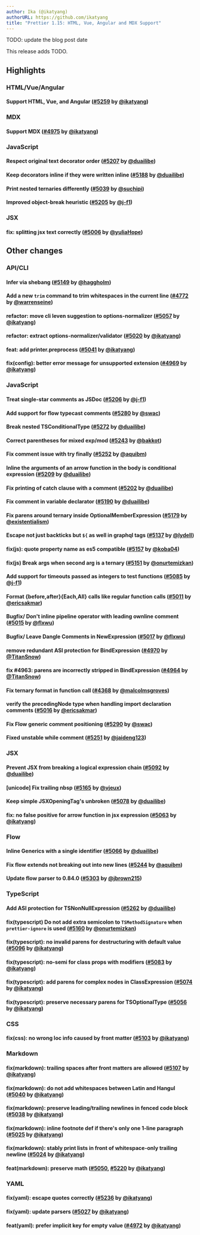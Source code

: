 ```yaml
---
author: Ika (@ikatyang)
authorURL: https://github.com/ikatyang
title: "Prettier 1.15: HTML, Vue, Angular and MDX Support"
---
```


TODO: update the blog post date

This release adds TODO.

<!--truncate-->

## Highlights
### HTML/Vue/Angular
#### Support HTML, Vue, and Angular ([#5259] by [@ikatyang])
<!--
- mention the previous hard working (@evilebottnawi and @azz)
- mention `--html-whitespace-sensitivity` (also link to options.md)
  - magic comments
- mention difference between html/vue/angular parser
  - custom elements can be self-closed in `vue` but not `html` and `angular`
  - automatic parser inference (`.component.html` for angular)
  - vue-specific syntax
  - angular-specific syntax
- mention html`input` and /* HTML */ `input`
- mention angular inline template
-->
### MDX
#### Support MDX ([#4975] by [@ikatyang])
### JavaScript
#### Respect original text decorator order ([#5207] by [@duailibe])
#### Keep decorators inline if they were written inline ([#5188] by [@duailibe])
#### Print nested ternaries differently ([#5039] by [@suchipi])
#### Improved object-break heuristic ([#5205] by [@j-f1])
### JSX
#### fix: splitting jsx text correctly ([#5006] by [@yuliaHope])

## Other changes
### API/CLI
#### Infer via shebang ([#5149] by [@haggholm])
#### Add a new `trim` command to trim whitespaces in the current line ([#4772] by [@warrenseine])
#### refactor: move cli leven suggestion to options-normalizer ([#5057] by [@ikatyang])
#### refactor: extract options-normalizer/validator ([#5020] by [@ikatyang])
#### feat: add printer.preprocess ([#5041] by [@ikatyang])
#### fix(config): better error message for unsupported extension ([#4969] by [@ikatyang])
### JavaScript
#### Treat single-star comments as JSDoc ([#5206] by [@j-f1])
#### Add support for flow typecast comments ([#5280] by [@swac])
#### Break nested TSConditionalType ([#5272] by [@duailibe])
#### Correct parentheses for mixed exp/mod ([#5243] by [@bakkot])
#### Fix comment issue with try finally ([#5252] by [@aquibm])
#### Inline the arguments of an arrow function in the body is conditional expression ([#5209] by [@duailibe])
#### Fix printing of catch clause with a comment ([#5202] by [@duailibe])
#### Fix comment in variable declarator ([#5190] by [@duailibe])
#### Fix parens around ternary inside OptionalMemberExpression ([#5179] by [@existentialism])
#### Escape not just backticks but `${` as well in graphql tags ([#5137] by [@lydell])
#### fix(js): quote property name as es5 compatible ([#5157] by [@koba04])
#### fix(js) Break args when second arg is a ternary ([#5151] by [@onurtemizkan])
#### Add support for timeouts passed as integers to test functions ([#5085] by [@j-f1])
#### Format {before,after}{Each,All} calls like regular function calls ([#5011] by [@ericsakmar])
#### Bugfix/ Don't inline pipeline operator with leading ownline comment ([#5015] by [@flxwu])
#### Bugfix/ Leave Dangle Comments in NewExpression ([#5017] by [@flxwu])
#### remove redundant ASI protection for BindExpression ([#4970] by [@TitanSnow])
#### fix #4963: parens are incorrectly stripped in BindExpression ([#4964] by [@TitanSnow])
#### Fix ternary format in function call ([#4368] by [@malcolmsgroves])
#### verify the precedingNode type when handling import declaration comments ([#5016] by [@ericsakmar])
#### Fix Flow generic comment positioning ([#5290] by [@swac])
#### Fixed unstable while comment ([#5251] by [@jaideng123])
### JSX
#### Prevent JSX from breaking a logical expression chain ([#5092] by [@duailibe])
#### [unicode] Fix trailing nbsp ([#5165] by [@vjeux])
#### Keep simple JSXOpeningTag's unbroken ([#5078] by [@duailibe])
#### fix: no false positive for arrow function in jsx expression ([#5063] by [@ikatyang])
### Flow
#### Inline Generics with a single identifier ([#5066] by [@duailibe])
#### Fix flow extends not breaking out into new lines ([#5244] by [@aquibm])
#### Update flow parser to 0.84.0 ([#5303] by [@jbrown215])
### TypeScript
#### Add ASI protection for TSNonNullExpression ([#5262] by [@duailibe])
#### fix(typescript) Do not add extra semicolon to `TSMethodSignature` when `prettier-ignore` is used ([#5160] by [@onurtemizkan])
#### fix(typescript): no invalid parens for destructuring with default value ([#5096] by [@ikatyang])
#### fix(typescript): no-semi for class props with modifiers ([#5083] by [@ikatyang])
#### fix(typescript): add parens for complex nodes in ClassExpression ([#5074] by [@ikatyang])
#### fix(typescript): preserve necessary parens for TSOptionalType ([#5056] by [@ikatyang])
### CSS
#### fix(css): no wrong loc info caused by front matter ([#5103] by [@ikatyang])
### Markdown
#### fix(markdown): trailing spaces after front matters are allowed ([#5107] by [@ikatyang])
#### fix(markdown): do not add whitespaces between Latin and Hangul ([#5040] by [@ikatyang])
#### fix(markdown): preserve leading/trailing newlines in fenced code block ([#5038] by [@ikatyang])
#### fix(markdown): inline footnote def if there's only one 1-line paragraph ([#5025] by [@ikatyang])
#### fix(markdown): stably print lists in front of whitespace-only trailing newline ([#5024] by [@ikatyang])
#### feat(markdown): preserve math ([#5050], [#5220] by [@ikatyang])
### YAML
#### fix(yaml): escape quotes correctly ([#5236] by [@ikatyang])
#### fix(yaml): update parsers ([#5027] by [@ikatyang])
#### feat(yaml): prefer implicit key for empty value ([#4972] by [@ikatyang])

[@aquibm]: https://github.com/aquibm
[@bakkot]: https://github.com/bakkot
[@duailibe]: https://github.com/duailibe
[@ericsakmar]: https://github.com/ericsakmar
[@existentialism]: https://github.com/existentialism
[@flxwu]: https://github.com/flxwu
[@haggholm]: https://github.com/haggholm
[@ikatyang]: https://github.com/ikatyang
[@j-f1]: https://github.com/j-f1
[@jaideng123]: https://github.com/jaideng123
[@jbrown215]: https://github.com/jbrown215
[@koba04]: https://github.com/koba04
[@lydell]: https://github.com/lydell
[@malcolmsgroves]: https://github.com/malcolmsgroves
[@onurtemizkan]: https://github.com/onurtemizkan
[@suchipi]: https://github.com/suchipi
[@swac]: https://github.com/swac
[@TitanSnow]: https://github.com/TitanSnow
[@vjeux]: https://github.com/vjeux
[@warrenseine]: https://github.com/warrenseine
[@yuliaHope]: https://github.com/yuliaHope
[#4368]: https://github.com/prettier/prettier/pull/4368
[#4772]: https://github.com/prettier/prettier/pull/4772
[#4964]: https://github.com/prettier/prettier/pull/4964
[#4969]: https://github.com/prettier/prettier/pull/4969
[#4970]: https://github.com/prettier/prettier/pull/4970
[#4972]: https://github.com/prettier/prettier/pull/4972
[#4975]: https://github.com/prettier/prettier/pull/4975
[#5006]: https://github.com/prettier/prettier/pull/5006
[#5011]: https://github.com/prettier/prettier/pull/5011
[#5015]: https://github.com/prettier/prettier/pull/5015
[#5016]: https://github.com/prettier/prettier/pull/5016
[#5017]: https://github.com/prettier/prettier/pull/5017
[#5020]: https://github.com/prettier/prettier/pull/5020
[#5024]: https://github.com/prettier/prettier/pull/5024
[#5025]: https://github.com/prettier/prettier/pull/5025
[#5027]: https://github.com/prettier/prettier/pull/5027
[#5038]: https://github.com/prettier/prettier/pull/5038
[#5039]: https://github.com/prettier/prettier/pull/5039
[#5040]: https://github.com/prettier/prettier/pull/5040
[#5041]: https://github.com/prettier/prettier/pull/5041
[#5050]: https://github.com/prettier/prettier/pull/5050
[#5056]: https://github.com/prettier/prettier/pull/5056
[#5057]: https://github.com/prettier/prettier/pull/5057
[#5063]: https://github.com/prettier/prettier/pull/5063
[#5066]: https://github.com/prettier/prettier/pull/5066
[#5074]: https://github.com/prettier/prettier/pull/5074
[#5078]: https://github.com/prettier/prettier/pull/5078
[#5083]: https://github.com/prettier/prettier/pull/5083
[#5085]: https://github.com/prettier/prettier/pull/5085
[#5092]: https://github.com/prettier/prettier/pull/5092
[#5096]: https://github.com/prettier/prettier/pull/5096
[#5103]: https://github.com/prettier/prettier/pull/5103
[#5107]: https://github.com/prettier/prettier/pull/5107
[#5137]: https://github.com/prettier/prettier/pull/5137
[#5149]: https://github.com/prettier/prettier/pull/5149
[#5151]: https://github.com/prettier/prettier/pull/5151
[#5157]: https://github.com/prettier/prettier/pull/5157
[#5160]: https://github.com/prettier/prettier/pull/5160
[#5165]: https://github.com/prettier/prettier/pull/5165
[#5179]: https://github.com/prettier/prettier/pull/5179
[#5188]: https://github.com/prettier/prettier/pull/5188
[#5190]: https://github.com/prettier/prettier/pull/5190
[#5202]: https://github.com/prettier/prettier/pull/5202
[#5205]: https://github.com/prettier/prettier/pull/5205
[#5206]: https://github.com/prettier/prettier/pull/5206
[#5207]: https://github.com/prettier/prettier/pull/5207
[#5209]: https://github.com/prettier/prettier/pull/5209
[#5220]: https://github.com/prettier/prettier/pull/5220
[#5236]: https://github.com/prettier/prettier/pull/5236
[#5243]: https://github.com/prettier/prettier/pull/5243
[#5244]: https://github.com/prettier/prettier/pull/5244
[#5251]: https://github.com/prettier/prettier/pull/5251
[#5252]: https://github.com/prettier/prettier/pull/5252
[#5259]: https://github.com/prettier/prettier/pull/5259
[#5262]: https://github.com/prettier/prettier/pull/5262
[#5272]: https://github.com/prettier/prettier/pull/5272
[#5280]: https://github.com/prettier/prettier/pull/5280
[#5290]: https://github.com/prettier/prettier/pull/5290
[#5303]: https://github.com/prettier/prettier/pull/5303
